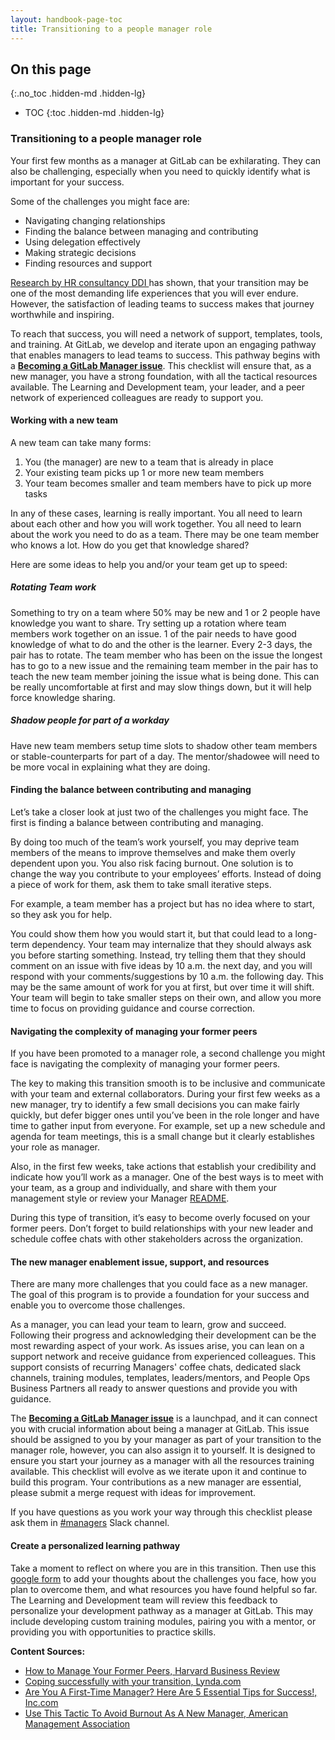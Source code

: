 ```yaml
---
layout: handbook-page-toc
title: Transitioning to a people manager role
---
```


## On this page
{:.no_toc .hidden-md .hidden-lg}

- TOC
{:toc .hidden-md .hidden-lg}

### Transitioning to a people manager role

Your first few months as a manager at GitLab can be exhilarating. They can also be challenging, especially when you need to quickly identify what is important for your success.

Some of the challenges you might face are:

* Navigating changing relationships
* Finding the balance between managing and contributing
* Using delegation effectively
* Making strategic decisions
* Finding resources and support 

[Research by HR consultancy DDI ](https://www.management-issues.com/news/3917/dealing-with-a-promotion-is-as-stressful-as-divorce/) has shown, that your transition may be one of the most demanding life experiences that you will ever endure. However, the satisfaction of leading teams to success makes that journey worthwhile and inspiring.

To reach that success, you will need a network of support, templates, tools, and training. At GitLab, we develop and iterate upon an engaging pathway that enables managers to lead teams to success. This pathway begins with a **[Becoming a GitLab Manager issue](https://gitlab.com/gitlab-com/people-group/Training/-/blob/master/.gitlab/issue_templates/becoming-a-gitlab-manager.md)**. This checklist will ensure that, as a new manager, you have a strong foundation, with all the tactical resources available. The Learning and Development team, your leader, and a peer network of experienced colleagues are ready to support you.

#### Working with a new team

A new team can take many forms:
1. You (the manager) are new to a team that is already in place
2. Your existing team picks up 1 or more new team members
3. Your team becomes smaller and team members have to pick up more tasks

In any of these cases, learning is really important.  You all need to learn about each other and how you will work together.  You all need to learn about the work you need to do as a team.  There may be one team member who knows a lot.  How do you get that knowledge shared?

Here are some ideas to help you and/or your team get up to speed:

##### Rotating Team work
Something to try on a team where 50% may be new and 1 or 2 people have knowledge you want to share.
Try setting up a rotation where team members work together on an issue.  1 of the pair needs to have good knowledge of what to do and the other is the learner.  Every 2-3 days, the pair has to rotate.  The team member who has been on the issue the longest has to go to a new issue and the remaining team member in the pair has to teach the new team member joining the issue what is being done.  This can be really uncomfortable at first and may slow things down, but it will help force knowledge sharing.

##### Shadow people for part of a workday
Have new team members setup time slots to shadow other team members or stable-counterparts for part of a day.  The mentor/shadowee will need to be more vocal in explaining what they are doing.  

#### Finding the balance between contributing and managing 

Let’s take a closer look at just two of the challenges you might face.  The first is finding a balance between contributing and managing.

By doing too much of the team’s work yourself, you may deprive team members of the means to improve themselves and make them overly dependent upon you.  You also risk facing burnout.  One solution is to change the way you contribute to your employees’ efforts.  Instead of doing a piece of work for them, ask them to take small iterative steps.

For example, a team member has a project but has no idea where to start, so they ask you for help. 

You could show them how you would start it, but that could lead to a long-term dependency. Your team may internalize that they should always ask you before starting something.  Instead, try telling them that they should comment on an issue with five ideas by 10 a.m. the next day, and you will respond with your comments/suggestions by 10 a.m. the following day. This may be the same amount of work for you at first, but over time it will shift.  Your team will begin to take smaller steps on their own, and allow you more time to focus on providing guidance and course correction.

#### Navigating the complexity of managing your former peers

If you have been promoted to a manager role, a second challenge you might face is navigating the complexity of managing your former peers. 

The key to making this transition smooth is to be inclusive and communicate with your team and external collaborators.  During your first few weeks as a new manager, try to identify a few small decisions you can make fairly quickly, but defer bigger ones until you’ve been in the role longer and have time to gather input from everyone. For example, set up a new schedule and agenda for team meetings, this is a small change but it clearly establishes your role as manager. 

Also, in the first few weeks, take actions that establish your credibility and indicate how you’ll work as a manager. One of the best ways is to meet with your team, as a group and individually, and share with them your management style or review your Manager [README](/handbook/engineering/readmes/eric-johnson/).

During this type of transition, it’s easy to become overly focused on your former peers.  Don’t forget to build relationships with your new leader and schedule coffee chats with other stakeholders across the organization.

#### The new manager enablement issue, support, and resources 

There are many more challenges that you could face as a new manager.  The goal of this program is to provide a foundation for your success and enable you to overcome those challenges.  

As a manager, you can lead your team to learn, grow and succeed.  Following their progress and acknowledging their development can be the most rewarding aspect of your work. As issues arise, you can lean on a support network and receive guidance from experienced colleagues.  This support consists of recurring Managers' coffee chats, dedicated slack channels, training modules, templates, leaders/mentors, and People Ops Business Partners all ready to answer questions and provide you with guidance.

The **[Becoming a GitLab Manager issue](https://gitlab.com/gitlab-com/people-group/Training/-/blob/master/.gitlab/issue_templates/becoming-a-gitlab-manager.md)** is a launchpad, and it can connect you with crucial information about being a manager at GitLab.  This issue should be assigned to you by your manager as part of your transition to the manager role, however, you can also assign it to yourself.  It is designed to ensure you start your journey as a manager with all the resources training available.   This checklist will evolve as we iterate upon it and continue to build this program.  Your contributions as a new manager are essential, please submit a merge request with ideas for improvement.

If you have questions as you work your way through this checklist please ask them in [#managers](https://gitlab.slack.com/messages/C5Z55R5J5/details/) Slack channel.

#### Create a personalized learning pathway
Take a moment to reflect on where you are in this transition. Then use this [google form](https://forms.gle/WUpxZNG2VcYFQLon9) to add your thoughts about the challenges you face, how you plan to overcome them, and what resources you have found helpful so far. The Learning and Development team will review this feedback to personalize your development pathway as a manager at GitLab.  This may include developing custom training modules, pairing you with a mentor, or providing you with opportunities to practice skills.

**Content Sources:** 

* [How to Manage Your Former Peers, Harvard Business Review](https://hbr.org/2012/12/how-to-manage-your-former-peer)
* [Coping successfully with your transition, Lynda.com](https://www.lynda.com/Business-Skills-tutorials/Coping-successfully-your-transition/119004/132715-4.html)
* [Are You A First-Time Manager? Here Are 5 Essential Tips for Success!, Inc.com](https://www.inc.com/melissa-lamson/5-success-strategies-for-first-time-managers.html)
* [Use This Tactic To Avoid Burnout As A New Manager, American Management Association](https://playbook.amanet.org/training-articles-avoid-burnout-new-manager/)
